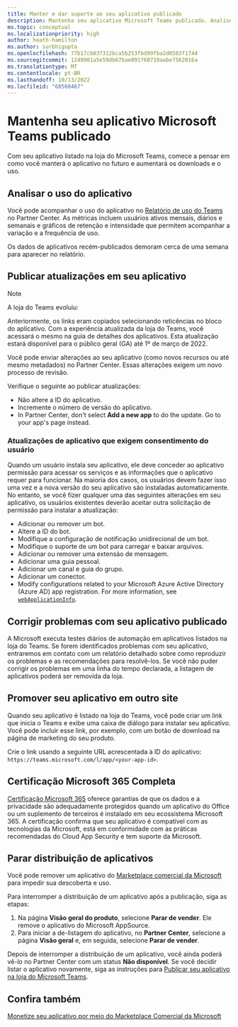 ```yaml
---
title: Manter e dar suporte ao seu aplicativo publicado
description: Mantenha seu aplicativo Microsoft Teams publicado. Analise o uso do aplicativo, publique atualizações, promova seu aplicativo, conclua a Certificação do Microsoft 365.
ms.topic: conceptual
ms.localizationpriority: high
author: heath-hamilton
ms.author: surbhigupta
ms.openlocfilehash: 77b17cb837312bca5b253fbd99fba2d0503f1744
ms.sourcegitcommit: 1248901a5e59db67bae091f60710aabe7562016a
ms.translationtype: MT
ms.contentlocale: pt-BR
ms.lasthandoff: 10/13/2022
ms.locfileid: "68560467"
---
```

# <a name="maintain-your-published-microsoft-teams-app"></a>Mantenha seu aplicativo Microsoft Teams publicado

Com seu aplicativo listado na loja do Microsoft Teams, comece a pensar em como você manterá o aplicativo no futuro e aumentará os downloads e o uso.

## <a name="analyze-app-usage"></a>Analisar o uso do aplicativo

Você pode acompanhar o uso do aplicativo no [Relatório de uso do Teams](/office/dev/store/teams-apps-usage) no Partner Center. As métricas incluem usuários ativos mensais, diários e semanais e gráficos de retenção e intensidade que permitem acompanhar a variação e a frequência de uso.

Os dados de aplicativos recém-publicados demoram cerca de uma semana para aparecer no relatório.

## <a name="publish-updates-to-your-app"></a>Publicar atualizações em seu aplicativo

> [!NOTE]
> A loja do Teams evoluiu:
>
> Anteriormente, os links eram copiados selecionando reticências no bloco do aplicativo. Com a experiência atualizada da loja do Teams, você acessará o mesmo na guia de detalhes dos aplicativos. Esta atualização estará disponível para o público geral (GA) até 1º de março de 2022.

Você pode enviar alterações ao seu aplicativo (como novos recursos ou até mesmo metadados) no Partner Center. Essas alterações exigem um novo processo de revisão.

Verifique o seguinte ao publicar atualizações:

* Não altere a ID do aplicativo.
* Incremente o número de versão do aplicativo.
* In Partner Center, don't select **Add a new app** to do the update. Go to your app's page instead.

### <a name="app-updates-requiring-user-consent"></a>Atualizações de aplicativo que exigem consentimento do usuário

Quando um usuário instala seu aplicativo, ele deve conceder ao aplicativo permissão para acessar os serviços e as informações que o aplicativo requer para funcionar. Na maioria dos casos, os usuários devem fazer isso uma vez e a nova versão do seu aplicativo são instaladas automaticamente.
No entanto, se você fizer qualquer uma das seguintes alterações em seu aplicativo, os usuários existentes deverão aceitar outra solicitação de permissão para instalar a atualização:

* Adicionar ou remover um bot.
* Altere a ID do bot.
* Modifique a configuração de notificação unidirecional de um bot.
* Modifique o suporte de um bot para carregar e baixar arquivos.
* Adicionar ou remover uma extensão de mensagem.
* Adicionar uma guia pessoal.
* Adicionar um canal e guia do grupo.
* Adicionar um conector.
* Modify configurations related to your Microsoft Azure Active Directory (Azure AD) app registration. For more information, see [`webApplicationInfo`](~/resources/schema/manifest-schema.md#webapplicationinfo).

## <a name="fix-issues-with-your-published-app"></a>Corrigir problemas com seu aplicativo publicado

A Microsoft executa testes diários de automação em aplicativos listados na loja do Teams. Se forem identificados problemas com seu aplicativo, entraremos em contato com um relatório detalhado sobre como reproduzir os problemas e as recomendações para resolvê-los. Se você não puder corrigir os problemas em uma linha do tempo declarada, a listagem de aplicativos poderá ser removida da loja.

## <a name="promote-your-app-on-another-site"></a>Promover seu aplicativo em outro site

Quando seu aplicativo é listado na loja do Teams, você pode criar um link que inicia o Teams e exibe uma caixa de diálogo para instalar seu aplicativo. Você pode incluir esse link, por exemplo, com um botão de download na página de marketing do seu produto.

Crie o link usando a seguinte URL acrescentada à ID do aplicativo: `https://teams.microsoft.com/l/app/<your-app-id>`.

## <a name="complete-microsoft-365-certification"></a>Certificação Microsoft 365 Completa

[Certificação Microsoft 365](/microsoft-365-app-certification/docs/certification) oferece garantias de que os dados e a privacidade são adequadamente protegidos quando um aplicativo do Office ou um suplemento de terceiros é instalado em seu ecossistema Microsoft 365. A certificação confirma que seu aplicativo é compatível com as tecnologias da Microsoft, está em conformidade com as práticas recomendadas do Cloud App Security e tem suporte da Microsoft.

## <a name="stop-app-distribution"></a>Parar distribuição de aplicativos

Você pode remover um aplicativo do [Marketplace comercial da Microsoft](/azure/marketplace/overview) para impedir sua descoberta e uso.

Para interromper a distribuição de um aplicativo após a publicação, siga as etapas:

1. Na página **Visão geral do produto**, selecione **Parar de vender**. Ele remove o aplicativo do Microsoft AppSource.
1. Para iniciar a de-listagem do aplicativo, no **Partner Center**, selecione a página **Visão geral** e, em seguida, selecione **Parar de vender**.

Depois de interromper a distribuição de um aplicativo, você ainda poderá vê-lo no Partner Center com um status **Não disponível**. Se você decidir listar o aplicativo novamente, siga as instruções para [Publicar seu aplicativo na loja do Microsoft Teams](../publish.md).

## <a name="see-also"></a>Confira também

[Monetize seu aplicativo por meio do Marketplace Comercial da Microsoft](/office/dev/store/monetize-addins-through-microsoft-commercial-marketplace)
